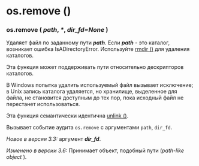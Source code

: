 # os.remove \(\)

### os.remove \( _path_, _\*_, _dir\_fd=None_ \)

Удаляет файл по заданному пути _**path**_. Если _**path**_ - это каталог, возникает ошибка IsADirectoryError. Используйте [rmdir \(\)](os.rmdir.md) для удаления каталогов.

Эта функция может поддерживать пути относительно дескрипторов каталогов.

В Windows попытка удалить используемый файл вызывает исключение; в Unix запись каталога удаляется, но хранилище, выделенное для файла, не становится доступным до тех пор, пока исходный файл не перестанет использоваться.

Эта функция семантически идентична [unlink \(\)](os.unlink.md).

Вызывает событие аудита `os.remove` с аргументами `path`, `dir_fd`.

_Новое в версии 3.3:_ аргумент _**dir\_fd**_.

_Изменено в версии 3.6:_ Принимает объект, подобный пути \(_path-like object_ \).

